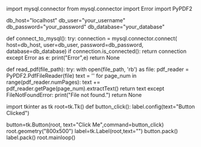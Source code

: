 import mysql.connector
from mysql.connector import Error
import PyPDF2

db_host="localhost"
db_user="your_username"
db_password="your_password"
db_database="your_database"

def connect_to_mysql():
    try:
        connection = mysql.connector.connect(
            host=db_host,
            user=db_user,
            password=db_password,
            database=db_database)
        if connection.is_connected():
            return connection
    except Error as e:
        print("Error",e)
    return None

def read_pdf(file_path):
    try:
        with open(file_path, 'rb') as file:
            pdf_reader = PyPDF2.PdfFileReader(file)
            text = ''
            for page_num in range(pdf_reader.numPages):
                text += pdf_reader.getPage(page_num).extractText()
            return text
    except FileNotFoundError:
        print("File not found.")
    return None



import tkinter as tk
root=tk.Tk()
def button_click():
    label.config(text="Button Clicked")

button=tk.Button(root, text="Click Me",command=button_click)
root.geometry("800x500")
label=tk.Label(root,text="")
button.pack()
label.pack()
root.mainloop()


    
